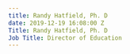 ```yaml
---
title: Randy Hatfield, Ph. D
date: 2019-12-19 16:08:00 Z
Title: Randy Hatfield, Ph. D
Job Title: Director of Education
---
```


